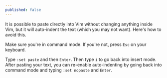 ```yaml
---
published: false
---
```

It is possible to paste directly into Vim without changing anything inside Vim, but it will auto-indent the text (which you may not want). Here's how to avoid this.

Make sure you're in command mode. If you're not, press `Esc` on your keyboard.

Type `:set paste` and then `Enter`. Then type `i` to go back into insert mode. After pasting your text, you can re-enable auto-indenting by going back into command mode and typing `:set nopaste` and `Enter`.
